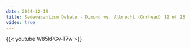 ```yaml
---
date: 2024-12-19
title: Sedevacantism Debate - Dimond vs. Albrecht (Gnrhead) 12 of 23
video: true
---
```



{{< youtube W85kPGv-T7w >}}
